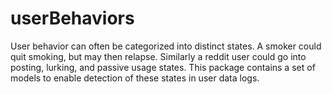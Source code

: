 userBehaviors
=============

User behavior can often be categorized into distinct states.  A smoker could quit smoking, but may then relapse.  Similarly a reddit user could go into posting, lurking, and passive usage states.  This package contains a set of models to enable detection of these states in user data logs.  
